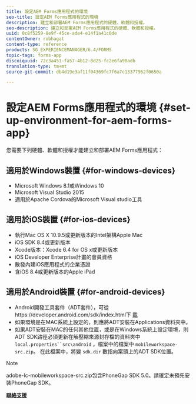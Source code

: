 ```yaml
---
title: 設定AEM Forms應用程式的環境
seo-title: 設定AEM Forms應用程式的環境
description: 建立和部署AEM Forms應用程式的硬體、軟體和授權。
seo-description: 建立和部署AEM Forms應用程式的硬體、軟體和授權。
uuid: 0c8f5259-8e9f-45ce-ade4-e14f1a41c0de
contentOwner: robhagat
content-type: reference
products: SG_EXPERIENCEMANAGER/6.4/FORMS
topic-tags: forms-app
discoiquuid: 72c3a451-fa57-4b12-8d25-fc2e6fa98adb
translation-type: tm+mt
source-git-commit: db4d19e3af11f04369fc7f6a7c13377962f0650a

---
```



# 設定AEM Forms應用程式的環境 {#set-up-environment-for-aem-forms-app}

您需要下列硬體、軟體和授權才能建立和部署AEM Forms應用程式：

## 適用於Windows裝置 {#for-windows-devices}

* Microsoft Windows 8.1或Windows 10
* Microsoft Visual Studio 2015
* 適用於Apache Cordova的Microsoft Visual studio工具

## 適用於iOS裝置 {#for-ios-devices}

* 執行Mac OS X 10.9.5或更新版本的Intel架構Apple Mac
* iOS SDK 8.4或更新版本
* Xcode版本：Xcode 6.4 for OS x或更新版本
* iOS Developer Enterprise計畫的會員資格
* 散發內建iOS應用程式的企業憑證
* 含iOS 8.4或更新版本的Apple iPad

## 適用於Android裝置 {#for-android-devices}

* Android開發工具套件（ADT套件），可從https://developer.android.com/sdk/index.html下 [載](https://developer.android.com/sdk/index.html)
* 如果環境是在MAC系統上設定的，則應將ADT安裝在Applications資料夾中。
* 如果ADT安裝在MAC的任何其他位置，或是在Windows系統上設定環境，則ADT SDK路徑必須更新在解壓縮來源封存檔的資料夾中 `local.properties``src\android` ，檔案中的檔案中 `mobileworkspace-src.zip`。 在此檔案中，將變 `sdk.dir` 數指向案頭上的ADT SDK位置。

>[!NOTE]
>
>adobe-lc-mobileworkspace-src.zip包含PhoneGap SDK 5.0。請確定未預先安裝PhoneGap SDK。

**[聯絡支援](https://www.adobe.com/account/sign-in.supportportal.html)**
